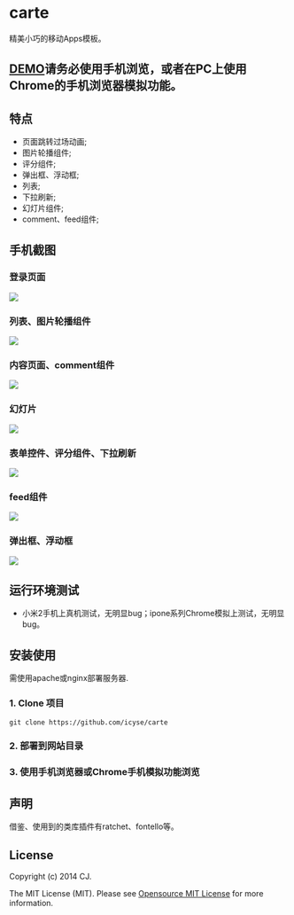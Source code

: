 # carte
精美小巧的移动Apps模板。

## [DEMO](https://icyse.github.io/carte/)请务必使用手机浏览，或者在PC上使用Chrome的手机浏览器模拟功能。

## 特点

* 页面跳转过场动画;
* 图片轮播组件;
* 评分组件;
* 弹出框、浮动框;
* 列表;
* 下拉刷新;
* 幻灯片组件;
* comment、feed组件;

## 手机截图

### 登录页面

![](https://icyse.github.io/carte/image/screenshot0.jpg) 

### 列表、图片轮播组件

![](https://icyse.github.io/carte/image/screenshot2.jpg)

### 内容页面、comment组件

![](https://icyse.github.io/carte/image/screenshot3.jpg)

### 幻灯片

![](https://icyse.github.io/carte/image/screenshot4.jpg)

### 表单控件、评分组件、下拉刷新

![](https://icyse.github.io/carte/image/screenshot5.jpg)

### feed组件

![](https://icyse.github.io/carte/image/screenshot6.jpg)

### 弹出框、浮动框

![](https://icyse.github.io/carte/image/screenshot7.jpg)

## 运行环境测试

* 小米2手机上真机测试，无明显bug；ipone系列Chrome模拟上测试，无明显bug。

## 安装使用

需使用apache或nginx部署服务器.

### 1. Clone 项目

    git clone https://github.com/icyse/carte

### 2. 部署到网站目录
    
### 3. 使用手机浏览器或Chrome手机模拟功能浏览

## 声明

借鉴、使用到的类库插件有ratchet、fontello等。

## License

Copyright (c) 2014 CJ.

The MIT License (MIT). Please see [Opensource MIT License](http://www.opensource.org/licenses/MIT) for more information.
